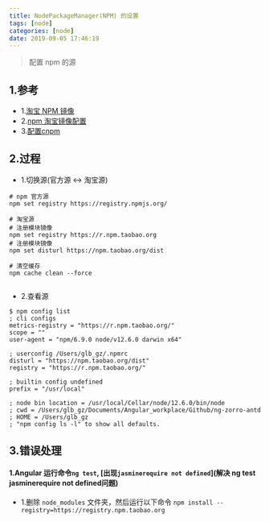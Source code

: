 ```yaml
---
title: NodePackageManager(NPM) 的设置
tags: [node]
categories: [node]
date: 2019-09-05 17:46:19
---
```


> 配置 npm 的源

<!-- more -->


## 1.参考
* 1.[淘宝 NPM 镜像](https://npm.taobao.org)
* 2.[npm 淘宝镜像配置](https://gist.github.com/52cik/c1de8926e20971f415dd)
* 3.[配置cnpm](http://blog.pgyjz.cn/2019/09/05/npm%E8%AE%BE%E7%BD%AE/)

## 2.过程

* 1.切换源(官方源 <-> 淘宝源)

```
# npm 官方源
npm set registry https://registry.npmjs.org/

# 淘宝源
# 注册模块镜像
npm set registry https://r.npm.taobao.org
# 注册模块镜像
npm set disturl https://npm.taobao.org/dist

# 清空缓存
npm cache clean --force


```

* 2.查看源

```
$ npm config list
; cli configs
metrics-registry = "https://r.npm.taobao.org/"
scope = ""
user-agent = "npm/6.9.0 node/v12.6.0 darwin x64"

; userconfig /Users/glb_gz/.npmrc
disturl = "https://npm.taobao.org/dist"
registry = "https://r.npm.taobao.org/"

; builtin config undefined
prefix = "/usr/local"

; node bin location = /usr/local/Cellar/node/12.6.0/bin/node
; cwd = /Users/glb_gz/Documents/Angular_workplace/Github/ng-zorro-antd
; HOME = /Users/glb_gz
; "npm config ls -l" to show all defaults.
```

## 3.错误处理
#### 1.Angular 运行命令` ng test `, [出现` jasminerequire not defined `](解决 ng test jasminerequire not defined问题)
* 1.删除 `node_modules` 文件夹，然后运行以下命令 `npm install --registry=https://registry.npm.taobao.org`	


